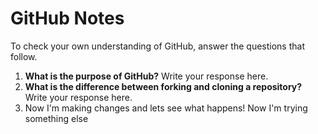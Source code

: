 # GitHub Notes

To check your own understanding of GitHub, answer the questions that follow.

1. **What is the purpose of GitHub?** Write your response here.
1. **What is the difference between forking and cloning a repository?** Write your response here.
1. Now I'm making changes and lets see what happens!
Now I'm trying something else